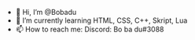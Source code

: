 - 👋 Hi, I’m @Bobadu
- 🌱 I’m currently learning HTML, CSS, C++, Skript, Lua
- 📫 How to reach me: Discord: Bo ba du#3088

